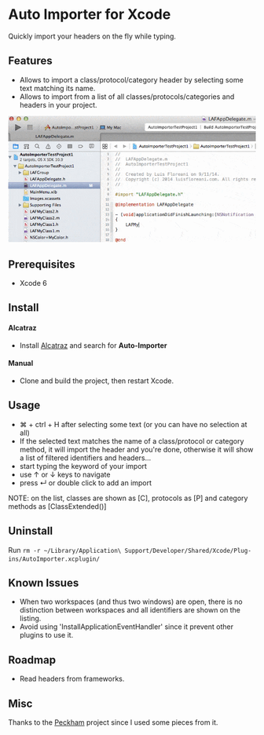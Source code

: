 # Auto Importer for Xcode

Quickly import your headers on the fly while typing.

## Features

- Allows to import a class/protocol/category header by selecting some text matching its name.
- Allows to import from a list of all classes/protocols/categories and headers in your project.

![](demo.gif)

## Prerequisites

- Xcode 6

## Install

#### Alcatraz

- Install [Alcatraz](https://github.com/supermarin/Alcatraz) and search for **Auto-Importer** 

#### Manual

- Clone and build the project, then restart Xcode.

## Usage

- ⌘ + ctrl + H after selecting some text (or you can have no selection at all)
- If the selected text matches the name of a class/protocol or category method, it will import the header and you're done, otherwise it will show a list of filtered identifiers and headers...
- start typing the keyword of your import
- use ↑ or ↓ keys to navigate
- press ↵ or double click to add an import

NOTE: on the list, classes are shown as [C], protocols as [P] and category methods as [ClassExtended()]

## Uninstall

Run `rm -r ~/Library/Application\ Support/Developer/Shared/Xcode/Plug-ins/AutoImporter.xcplugin/`

## Known Issues

- When two workspaces (and thus two windows) are open, there is no distinction between workspaces and all identifiers are shown on the listing.
- Avoid using 'InstallApplicationEventHandler' since it prevent other plugins to use it.

## Roadmap

- Read headers from frameworks.

## Misc

Thanks to the [Peckham](https://github.com/markohlebar/Peckham.git) project since I used some pieces from it.